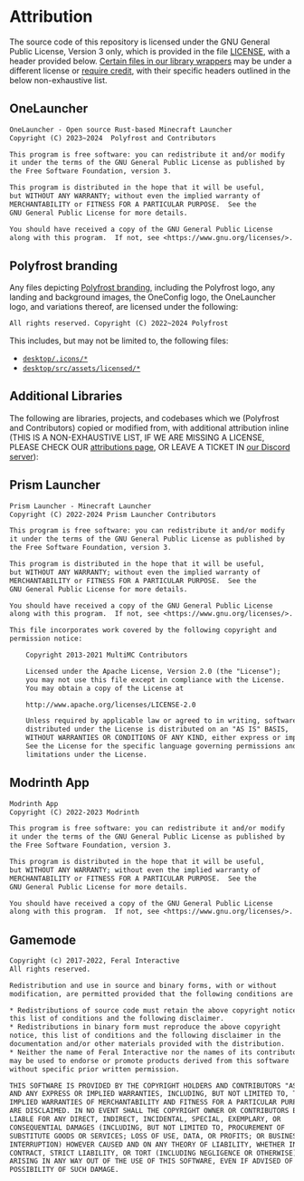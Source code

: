 # Attribution

The source code of this repository is licensed under the GNU General Public License, Version 3 only, which is provided in the file [LICENSE](./LICENSE), with a header provided below. [Certain files in our library wrappers](./core/wrapper/) may be under a different license or [require credit](#additional-libraries), with their specific headers outlined in the below non-exhaustive list.

## OneLauncher

```txt
OneLauncher - Open source Rust-based Minecraft Launcher
Copyright (C) 2023~2024  Polyfrost and Contributors

This program is free software: you can redistribute it and/or modify
it under the terms of the GNU General Public License as published by
the Free Software Foundation, version 3.

This program is distributed in the hope that it will be useful,
but WITHOUT ANY WARRANTY; without even the implied warranty of
MERCHANTABILITY or FITNESS FOR A PARTICULAR PURPOSE.  See the
GNU General Public License for more details.

You should have received a copy of the GNU General Public License
along with this program.  If not, see <https://www.gnu.org/licenses/>.
```

## Polyfrost branding

Any files depicting [Polyfrost branding](https://polyfrost.org/legal/branding), including the Polyfrost logo, any landing and background images, the OneConfig logo, the OneLauncher logo, and variations thereof, are licensed under the following:

```txt
All rights reserved. Copyright (C) 2022~2024 Polyfrost
```

This includes, but may not be limited to, the following files:

* [`desktop/.icons/*`](./desktop/.icons/)
* [`desktop/src/assets/licensed/*`](./desktop/src/assets/licensed/)

## Additional Libraries

The following are libraries, projects, and codebases which we (Polyfrost and Contributors) copied or modified from, with additional attribution inline (THIS IS A NON-EXHAUSTIVE LIST, IF WE ARE MISSING A LICENSE, PLEASE CHECK OUR [attributions page](https://polyfrost.org/attributions), OR LEAVE A TICKET IN [our Discord server](https://polyfrost.org/discord)):

## Prism Launcher

```txt
Prism Launcher - Minecraft Launcher
Copyright (C) 2022-2024 Prism Launcher Contributors

This program is free software: you can redistribute it and/or modify
it under the terms of the GNU General Public License as published by
the Free Software Foundation, version 3.

This program is distributed in the hope that it will be useful,
but WITHOUT ANY WARRANTY; without even the implied warranty of
MERCHANTABILITY or FITNESS FOR A PARTICULAR PURPOSE.  See the
GNU General Public License for more details.

You should have received a copy of the GNU General Public License
along with this program.  If not, see <https://www.gnu.org/licenses/>.

This file incorporates work covered by the following copyright and
permission notice:

    Copyright 2013-2021 MultiMC Contributors

    Licensed under the Apache License, Version 2.0 (the "License");
    you may not use this file except in compliance with the License.
    You may obtain a copy of the License at

    http://www.apache.org/licenses/LICENSE-2.0

    Unless required by applicable law or agreed to in writing, software
    distributed under the License is distributed on an "AS IS" BASIS,
    WITHOUT WARRANTIES OR CONDITIONS OF ANY KIND, either express or implied.
    See the License for the specific language governing permissions and
    limitations under the License.
```

## Modrinth App

```txt
Modrinth App
Copyright (C) 2022-2023 Modrinth

This program is free software: you can redistribute it and/or modify
it under the terms of the GNU General Public License as published by
the Free Software Foundation, version 3.

This program is distributed in the hope that it will be useful,
but WITHOUT ANY WARRANTY; without even the implied warranty of
MERCHANTABILITY or FITNESS FOR A PARTICULAR PURPOSE.  See the
GNU General Public License for more details.

You should have received a copy of the GNU General Public License
along with this program.  If not, see <https://www.gnu.org/licenses/>.
```

## Gamemode

```txt
Copyright (c) 2017-2022, Feral Interactive
All rights reserved.

Redistribution and use in source and binary forms, with or without
modification, are permitted provided that the following conditions are met:

* Redistributions of source code must retain the above copyright notice,
this list of conditions and the following disclaimer.
* Redistributions in binary form must reproduce the above copyright
notice, this list of conditions and the following disclaimer in the
documentation and/or other materials provided with the distribution.
* Neither the name of Feral Interactive nor the names of its contributors
may be used to endorse or promote products derived from this software
without specific prior written permission.

THIS SOFTWARE IS PROVIDED BY THE COPYRIGHT HOLDERS AND CONTRIBUTORS "AS IS"
AND ANY EXPRESS OR IMPLIED WARRANTIES, INCLUDING, BUT NOT LIMITED TO, THE
IMPLIED WARRANTIES OF MERCHANTABILITY AND FITNESS FOR A PARTICULAR PURPOSE
ARE DISCLAIMED. IN NO EVENT SHALL THE COPYRIGHT OWNER OR CONTRIBUTORS BE
LIABLE FOR ANY DIRECT, INDIRECT, INCIDENTAL, SPECIAL, EXEMPLARY, OR
CONSEQUENTIAL DAMAGES (INCLUDING, BUT NOT LIMITED TO, PROCUREMENT OF
SUBSTITUTE GOODS OR SERVICES; LOSS OF USE, DATA, OR PROFITS; OR BUSINESS
INTERRUPTION) HOWEVER CAUSED AND ON ANY THEORY OF LIABILITY, WHETHER IN
CONTRACT, STRICT LIABILITY, OR TORT (INCLUDING NEGLIGENCE OR OTHERWISE)
ARISING IN ANY WAY OUT OF THE USE OF THIS SOFTWARE, EVEN IF ADVISED OF THE
POSSIBILITY OF SUCH DAMAGE.
```
